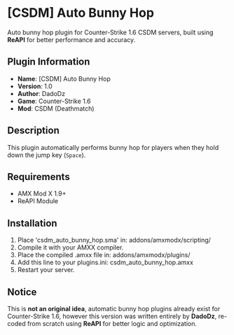 # [CSDM] Auto Bunny Hop

Auto bunny hop plugin for Counter-Strike 1.6 CSDM servers, built using **ReAPI** for better performance and accuracy.

## Plugin Information

  - **Name**: [CSDM] Auto Bunny Hop
  - **Version**: 1.0
  - **Author**: DadoDz
  - **Game**: Counter-Strike 1.6
  - **Mod**: CSDM (Deathmatch)

## Description
This plugin automatically performs bunny hop for players when they hold down the jump key (`Space`).

## Requirements
  - AMX Mod X 1.9+
  - ReAPI Module

## Installation
1. Place 'csdm_auto_bunny_hop.sma' in: addons/amxmodx/scripting/
2. Compile it with your AMXX compiler.
3. Place the compiled .amxx file in: addons/amxmodx/plugins/
4. Add this line to your plugins.ini: csdm_auto_bunny_hop.amxx
5. Restart your server.

## Notice
This is **not an original idea**, automatic bunny hop plugins already exist for Counter-Strike 1.6, however this version was written entirely by **DadoDz**, re-coded from scratch using **ReAPI** for better logic and optimization.
